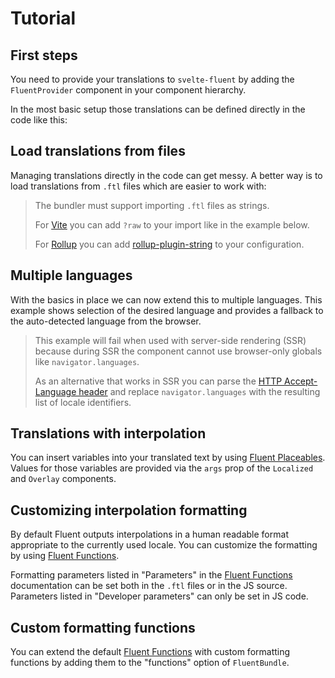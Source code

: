 <script>
	import ExampleFirstSteps from '$lib/site/examples/tutorial/first-steps/Example.svelte'
	import ExampleTranslationFiles from '$lib/site/examples/tutorial/translation-files/Example.svelte'
	import ExampleMultiLanguage from '$lib/site/examples/tutorial/multi-language/Example.svelte'
	import ExampleInterpolation from '$lib/site/examples/tutorial/interpolation/Example.svelte'
	import ExampleInterpolationFormatting from '$lib/site/examples/tutorial/interpolation-formatting/Example.svelte'
	import ExampleInterpolationCustomFunctions from '$lib/site/examples/tutorial/interpolation-custom-functions/Example.svelte'
</script>

# Tutorial

## First steps

You need to provide your translations to `svelte-fluent` by adding the `FluentProvider` component in your component hierarchy.

In the most basic setup those translations can be defined directly in the code like this:

<ExampleFirstSteps />

## Load translations from files

Managing translations directly in the code can get messy.
A better way is to load translations from `.ftl` files which are easier to work with:

> The bundler must support importing `.ftl` files as strings.
>
> For [Vite](https://vitejs.dev/) you can add `?raw` to your import like in the example below.
>
> For [Rollup](https://rollupjs.org/) you can add [rollup-plugin-string](https://www.npmjs.com/package/rollup-plugin-string)
> to your configuration.

<ExampleTranslationFiles />

## Multiple languages

With the basics in place we can now extend this to multiple languages.
This example shows selection of the desired language and provides a fallback to
the auto-detected language from the browser.

> This example will fail when used with server-side rendering (SSR) because during
> SSR the component cannot use browser-only globals like `navigator.languages`.
>
> As an alternative that works in SSR you can parse the
> [HTTP Accept-Language header](https://developer.mozilla.org/en-US/docs/Web/HTTP/Headers/Accept-Language)
> and replace `navigator.languages` with the resulting list of locale identifiers.

<ExampleMultiLanguage />

## Translations with interpolation

You can insert variables into your translated text by using
[Fluent Placeables](https://projectfluent.org/fluent/guide/placeables.html).
Values for those variables are provided via the `args` prop of the `Localized` and `Overlay` components.

<ExampleInterpolation />

## Customizing interpolation formatting

By default Fluent outputs interpolations in a human readable format appropriate to the currently used locale.
You can customize the formatting by using [Fluent Functions](https://projectfluent.org/fluent/guide/functions.html).

Formatting parameters listed in "Parameters" in the
[Fluent Functions](https://projectfluent.org/fluent/guide/functions.html) documentation can be set both in the `.ftl`
files or in the JS source. Parameters listed in "Developer parameters" can only be set in JS code.

<ExampleInterpolationFormatting />

## Custom formatting functions

You can extend the default [Fluent Functions](https://projectfluent.org/fluent/guide/functions.html)
with custom formatting functions by adding them to the "functions" option of `FluentBundle`.

<ExampleInterpolationCustomFunctions />
